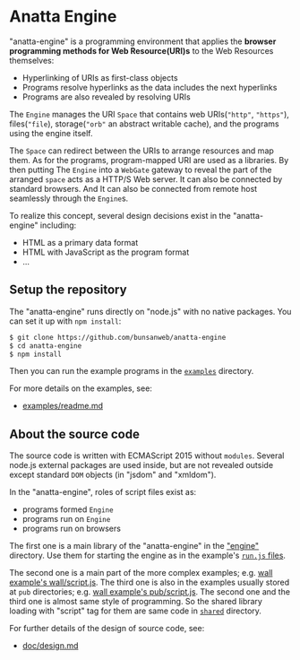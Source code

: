 # Anatta Engine

"anatta-engine" is a programming environment that applies
the **browser programming methods for Web Resource(URI)s**
to the Web Resources themselves:

- Hyperlinking of URIs as first-class objects
- Programs resolve hyperlinks as the data includes the next hyperlinks
- Programs are also revealed by resolving URIs

The `Engine` manages the URI `Space` that contains
web URIs(`"http"`, `"https"`), files(`"file`), 
storage(`"orb"` an abstract writable cache), 
and the programs using the engine itself.

The `Space` can redirect between the URIs to arrange resources and map them.
As for the programs, program-mapped URI are used as a libraries.
By then putting The `Engine` into a `WebGate` gateway to 
reveal the part of the arranged `space` acts as a HTTP/S Web server.
It can also be connected by standard browsers. 
And It can also be connected from remote host seamlessly through the `Engine`s.

To realize this concept, several design decisions exist in the "anatta-engine" including:

- HTML as a primary data format
- HTML with JavaScript as the program format
- ...

## Setup the repository

The "anatta-engine" runs directly on "node.js" with no native packages.
You can set it up with `npm install`:

```bash
$ git clone https://github.com/bunsanweb/anatta-engine
$ cd anatta-engine
$ npm install
```

Then you can run the example programs in the [`examples`](./examples/) directory.

For more details on the examples, see:

- [examples/readme.md](examples/readme.md)

## About the source code

The source code is written with ECMAScript 2015 without `modules`.
Several node.js external packages are used inside, 
but are not revealed outside except standard `DOM` objects 
(in "jsdom" and "xmldom").

In the "anatta-engine", roles of script files exist as:

- programs formed `Engine`
- programs run on `Engine`
- programs run on browsers

The first one is a main library of the "anatta-engine" 
in the ["engine"](./engine/) directory.
Use them for starting the engine as in the example's 
[`run.js` files](examples/wall/run.js).

The second one is a main part of the more complex examples;
e.g. [wall example's wall/script.js](examples/wall/wall/script.js).
The third one is also in the examples usually stored 
at `pub` directories; 
e.g. [wall example's pub/script.js](examples/wall/pub/script.js).
The second one and the third one is almost same style of programming.
So the shared library loading with "script" tag for them are same code
in [`shared`](./shared)  directory.

For further details of the design of source code, see:

- [doc/design.md](doc/design.md)

